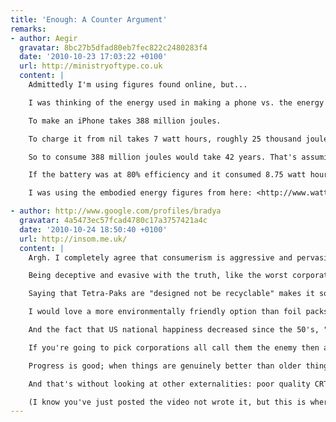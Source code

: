 ```yaml
---
title: 'Enough: A Counter Argument'
remarks:
- author: Aegir
  gravatar: 8bc27b5dfad80eb7fec822c2480283f4
  date: '2010-10-23 17:03:22 +0100'
  url: http://ministryoftype.co.uk
  content: |
    Admittedly I'm using figures found online, but...

    I was thinking of the energy used in making a phone vs. the energy to charge it, regardless of any efficiency losses.

    To make an iPhone takes 388 million joules.

    To charge it from nil takes 7 watt hours, roughly 25 thousand joules. That's about 9 million joules a year, assuming you do that every day (unlikely, but let's be generous).

    So to consume 388 million joules would take 42 years. That's assuming 100% useful energy.

    If the battery was at 80% efficiency and it consumed 8.75 watt hours per charge (6250 extra joules), it would take 62000 years of charging it every day for the waste to add up to a new phone.

    I was using the embodied energy figures from here: <http://www.wattzon.com/stuff/items/k9fmwte14tuxxadzktgj1baucj/kateul1aiv26yqzm9qifapx6t1>

- author: http://www.google.com/profiles/bradya
  gravatar: 4a5473ec57fcad4780c17a3757421a4c
  date: '2010-10-24 18:50:40 +0100'
  url: http://insom.me.uk/
  content: |
    Argh. I completely agree that consumerism is aggressive and pervasive but videos like that make me angry in the way Michael Moore's do.

    Being deceptive and evasive with the truth, like the worst corporations do, is not the way to make your point.

    Saying that Tetra-Paks are "designed not be recyclable" makes it sound like some insidious plot to create waste so that ... wait, what's in it for Tetra Pak again? Is it enough for bad corporations to be doing evil; there doesn't have to be a profit motive?

    I would love a more environmentally friendly option than foil packs, but they reduce food waste (which is a big problem) by allowing food to keep for longer. Here, the external cost of using more degradable packaging is wasting more food.

    And the fact that US national happiness decreased since the 50's, "around the time" that planned obsolescence became in vogue! Are we expected to not know the difference between correlation and causation? *grumble*

    If you're going to pick corporations all call them the enemy then acting like them to win favour in the short term is a long term loss. (If I may get political: see Labour in the 90's).

    Progress is good; when things are genuinely better than older things it makes sense to replace them, especially when they have naturally died out: Non-CFC fridges are better for the environment than freon containing ones. "A rated" appliances have far lower running costs and therefore use less energy.

    And that's without looking at other externalities: poor quality CRT screens harm your eyesight. Flicker, which is eliminated by LCD, causes headaches, discomfort, even lost working hours. That woman's 5-year-old CRT may not be the pious correct choice she thinks, and portraying anyone who upgrades as doing so "because she looks like she's on a space ship" is reductive and insulting.

    (I know you've just posted the video not wrote it, but this is where I found it so I thought I would comment here).
---
```

